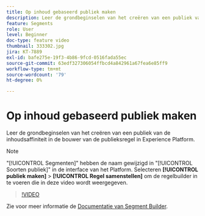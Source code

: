 ```yaml
---
title: Op inhoud gebaseerd publiek maken
description: Leer de grondbeginselen van het creëren van een publiek van de inhoudsaffiniteit in de bouwer van de publieksregel in Experience Platform.
feature: Segments
role: User
level: Beginner
doc-type: feature video
thumbnail: 333302.jpg
jira: KT-7889
exl-id: bafe275e-19f3-4b86-9fcd-0516fada55ec
source-git-commit: 63edf327306054ffbcd4a842961a67fea6e85ff9
workflow-type: tm+mt
source-wordcount: '79'
ht-degree: 0%

---
```


# Op inhoud gebaseerd publiek maken

Leer de grondbeginselen van het creëren van een publiek van de inhoudsaffiniteit in de bouwer van de publieksregel in Experience Platform.

>[!NOTE]
>
> &quot;[!UICONTROL Segmenten]&quot; hebben de naam gewijzigd in &quot;[!UICONTROL Soorten publiek]&quot; in de interface van het Platform. Selecteren **[!UICONTROL publiek maken]** > **[!UICONTROL Regel samenstellen]** om de regelbuilder in te voeren die in deze video wordt weergegeven.

>[!VIDEO](https://video.tv.adobe.com/v/333302/?quality=12&learn=on)

Zie voor meer informatie de [Documentatie van Segment Builder](https://experienceleague.adobe.com/docs/experience-platform/segmentation/ui/segment-builder.html).
